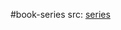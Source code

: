 #book-series 
src: [series](https://www.goodreads.com/series/87304-hackett-readings-in-philosophy) 
